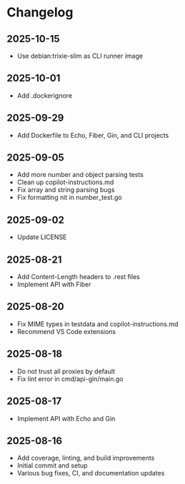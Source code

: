 # Changelog

## 2025-10-15

- Use debian:trixie-slim as CLI runner image

## 2025-10-01

- Add .dockerignore

## 2025-09-29

- Add Dockerfile to Echo, Fiber, Gin, and CLI projects

## 2025-09-05

- Add more number and object parsing tests
- Clean up copilot-instructions.md
- Fix array and string parsing bugs
- Fix formatting nit in number_test.go

## 2025-09-02

- Update LICENSE

## 2025-08-21

- Add Content-Length headers to .rest files
- Implement API with Fiber

## 2025-08-20

- Fix MIME types in testdata and copilot-instructions.md
- Recommend VS Code extensions

## 2025-08-18

- Do not trust all proxies by default
- Fix lint error in cmd/api-gin/main.go

## 2025-08-17

- Implement API with Echo and Gin

## 2025-08-16

- Add coverage, linting, and build improvements
- Initial commit and setup
- Various bug fixes, CI, and documentation updates
